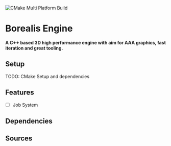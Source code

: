 ![CMake Multi Platform Build](https://github.com/FreddyOm/BorealisEngine/actions/workflows/cmake-multi-platform.yml/badge.svg)

# Borealis Engine

**A C++ based 3D high performance engine with aim for AAA graphics, fast iteration and great tooling.**

## Setup 

TODO: CMake Setup and dependencies

## Features

- [ ] Job System

## Dependencies

## Sources
